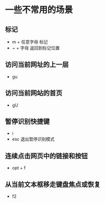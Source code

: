 # 一些不常用的场景

## 标记
- m + 任意字母 标记
- ~ + 字母 返回到标记位置

## 访问当前网址的上一层
- gu 

## 访问当前网站的首页
- gU 

## 暂停识别快捷键
- i 
- esc 退出暂停识别模式 

## 连续点击网页中的链接和按钮
- opt + f

## 从当前文本框移走键盘焦点或恢复
- f2 